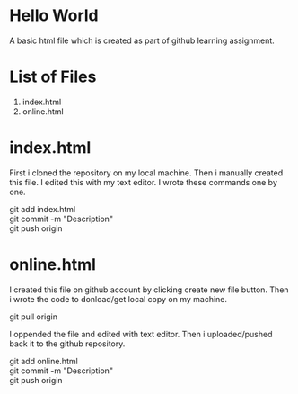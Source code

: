 # Hello World
A basic html file which is created as part of github learning assignment.

# List of Files 
1. index.html
2. online.html

# index.html
First i cloned the repository on my local machine. Then i manually created this file. I edited this with my text editor. I wrote these commands one by one. 

git add index.html<br />
git commit -m "Description"<br />
git push origin<br />

# online.html
I created this file on github account by clicking create new file button. Then i wrote the code to donload/get local copy on my machine.

git pull origin 

I oppended the file and edited with text editor. Then i uploaded/pushed back it to the github repository. 

git add online.html<br />
git commit -m "Description"<br />
git push origin<br />